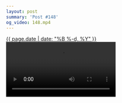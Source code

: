 ```yaml
---
layout: post
summary: 'Post #148'
og_video: 148.mp4
---
```


<div class="post">
 <time>
  <a href="/148">
   {{ page.date | date: "%B %-d, %Y" }}
  </a>
 </time>
 <a href="/148">
  <video controls="" src="{{ site.assets_url }}/148.mp4">
  </video>
 </a>
</div>
